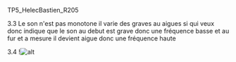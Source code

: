TP5_HelecBastien_R205

3.3 Le son n'est pas monotone il varie des graves au aigues si qui veux donc indique que le son au debut est grave donc une fréquence basse et au fur et a mesure il devient aigue donc une fréquence haute


3.4 
!![alt](3.4.png)